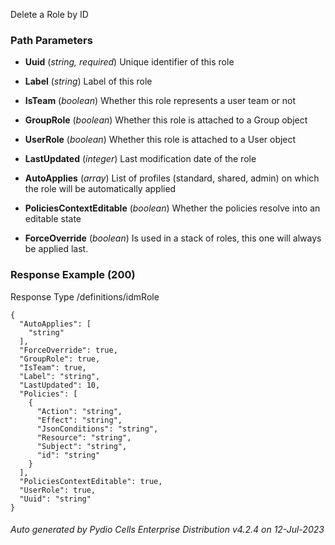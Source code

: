 






 
Delete a Role by ID  


### Path Parameters

 - **Uuid** (_string, required_) Unique identifier of this role

 - **Label** (_string_) Label of this role

 - **IsTeam** (_boolean_) Whether this role represents a user team or not

 - **GroupRole** (_boolean_) Whether this role is attached to a Group object

 - **UserRole** (_boolean_) Whether this role is attached to a User object

 - **LastUpdated** (_integer_) Last modification date of the role

 - **AutoApplies** (_array_) List of profiles (standard, shared, admin) on which the role will be automatically applied

 - **PoliciesContextEditable** (_boolean_) Whether the policies resolve into an editable state

 - **ForceOverride** (_boolean_) Is used in a stack of roles, this one will always be applied last.




### Response Example (200)
Response Type /definitions/idmRole

```
{
  "AutoApplies": [
    "string"
  ],
  "ForceOverride": true,
  "GroupRole": true,
  "IsTeam": true,
  "Label": "string",
  "LastUpdated": 10,
  "Policies": [
    {
      "Action": "string",
      "Effect": "string",
      "JsonConditions": "string",
      "Resource": "string",
      "Subject": "string",
      "id": "string"
    }
  ],
  "PoliciesContextEditable": true,
  "UserRole": true,
  "Uuid": "string"
}
```




###### Auto generated by Pydio Cells Enterprise Distribution v4.2.4 on 12-Jul-2023
